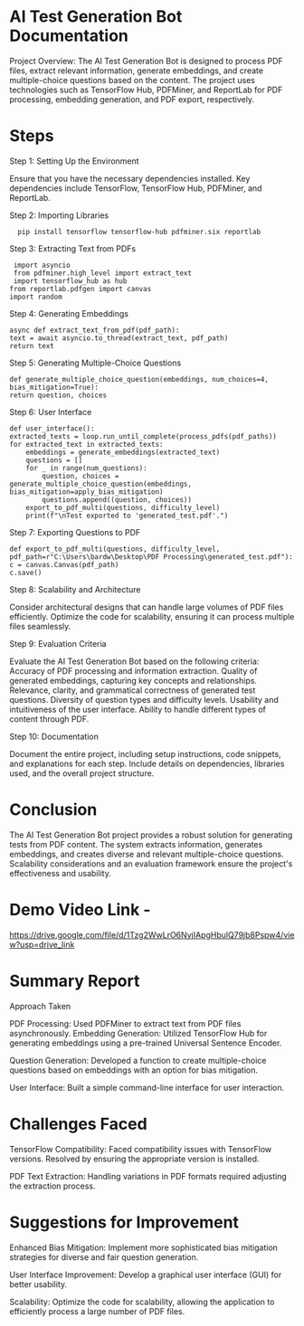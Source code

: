 # AI Test Generation Bot Documentation

Project Overview:
The AI Test Generation Bot is designed to process PDF files, extract relevant information, generate embeddings, and create multiple-choice questions based on the content. The project uses technologies such as TensorFlow Hub, PDFMiner, and ReportLab for PDF processing, embedding generation, and PDF export, respectively.

# Steps
Step 1: Setting Up the Environment

Ensure that you have the necessary dependencies installed. Key dependencies include TensorFlow, TensorFlow Hub, PDFMiner, and ReportLab.

Step 2: Importing Libraries

      pip install tensorflow tensorflow-hub pdfminer.six reportlab

Step 3: Extracting Text from PDFs
   
     import asyncio
     from pdfminer.high_level import extract_text
     import tensorflow_hub as hub
    from reportlab.pdfgen import canvas
    import random

Step 4: Generating Embeddings

    async def extract_text_from_pdf(pdf_path):
    text = await asyncio.to_thread(extract_text, pdf_path)
    return text

Step 5: Generating Multiple-Choice Questions

    def generate_multiple_choice_question(embeddings, num_choices=4,        bias_mitigation=True):
    return question, choices

Step 6: User Interface

    def user_interface():
    extracted_texts = loop.run_until_complete(process_pdfs(pdf_paths))
    for extracted_text in extracted_texts:
        embeddings = generate_embeddings(extracted_text)
        questions = []
        for _ in range(num_questions):
            question, choices = generate_multiple_choice_question(embeddings, bias_mitigation=apply_bias_mitigation)
            questions.append((question, choices))
        export_to_pdf_multi(questions, difficulty_level)
        print(f"\nTest exported to 'generated_test.pdf'.")

Step 7: Exporting Questions to PDF

    def export_to_pdf_multi(questions, difficulty_level, pdf_path=r"C:\Users\bardw\Desktop\PDF Processing\generated_test.pdf"):
    c = canvas.Canvas(pdf_path)
    c.save()

Step 8: Scalability and Architecture

Consider architectural designs that can handle large volumes of PDF files efficiently. Optimize the code for scalability, ensuring it can process multiple files seamlessly.

Step 9: Evaluation Criteria

Evaluate the AI Test Generation Bot based on the following criteria:
Accuracy of PDF processing and information extraction.
Quality of generated embeddings, capturing key concepts and relationships.
Relevance, clarity, and grammatical correctness of generated test questions.
Diversity of question types and difficulty levels.
Usability and intuitiveness of the user interface.
Ability to handle different types of content through PDF.

Step 10: Documentation

Document the entire project, including setup instructions, code snippets, and explanations for each step. Include details on dependencies, libraries used, and the overall project structure.

# Conclusion

The AI Test Generation Bot project provides a robust solution for generating tests from PDF content. The system extracts information, generates embeddings, and creates diverse and relevant multiple-choice questions. Scalability considerations and an evaluation framework ensure the project's effectiveness and usability.


# Demo Video Link -
https://drive.google.com/file/d/1Tzg2WwLrO6NyjIApgHbulQ79jb8Pspw4/view?usp=drive_link


# Summary Report

Approach Taken

PDF Processing: Used PDFMiner to extract text from PDF files asynchronously.
Embedding Generation: Utilized TensorFlow Hub for generating embeddings using a pre-trained Universal Sentence Encoder.

Question Generation: Developed a function to create multiple-choice questions based on embeddings with an option for bias mitigation.

User Interface: Built a simple command-line interface for user interaction.

# Challenges Faced

TensorFlow Compatibility: Faced compatibility issues with TensorFlow versions. Resolved by ensuring the appropriate version is installed.

PDF Text Extraction: Handling variations in PDF formats required adjusting the extraction process.

# Suggestions for Improvement

Enhanced Bias Mitigation: Implement more sophisticated bias mitigation strategies for diverse and fair question generation.

User Interface Improvement: Develop a graphical user interface (GUI) for better usability.

Scalability: Optimize the code for scalability, allowing the application to efficiently process a large number of PDF files.



